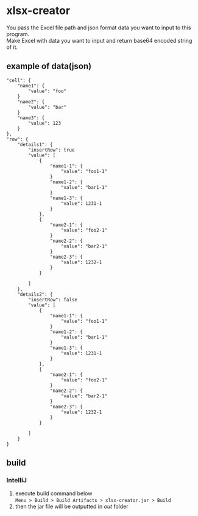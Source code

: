 # xlsx-creator
You pass the Excel file path and json format data you want to input to this program.  
Make Excel with data you want to input and return base64 encoded string of it.

## example of data(json)

````
"cell": {
    "name1": {
        "value": "foo"
    }
    "name2": {
        "value": "bar"
    }
    "name3": {
        "value": 123
    }
},
"row": {
    "details1": {
        "insertRow": true
        "value": [
            {
                "name1-1": {
                    "value": "foo1-1"
                }
                "name1-2": {
                    "value": "bar1-1"
                }
                "name1-3": {
                    "value": 1231-1
                }
            },
            {
                "name2-1": {
                    "value": "foo2-1"
                }
                "name2-2": {
                    "value": "bar2-1"
                }
                "name2-3": {
                    "value": 1232-1
                }
            }

        ]
    },
    "details2": {
        "insertRow": false
        "value": [
            {
                "name1-1": {
                    "value": "foo1-1"
                }
                "name1-2": {
                    "value": "bar1-1"
                }
                "name1-3": {
                    "value": 1231-1
                }
            },
            {
                "name2-1": {
                    "value": "foo2-1"
                }
                "name2-2": {
                    "value": "bar2-1"
                }
                "name2-3": {
                    "value": 1232-1
                }
            }

        ]
    }
}
````

## build
### IntelliJ
1. execute build command below  
`Menu > Build > Build Artifacts > xlsx-creator.jar > Build`
2. then the jar file will be outputted in _out_ folder
